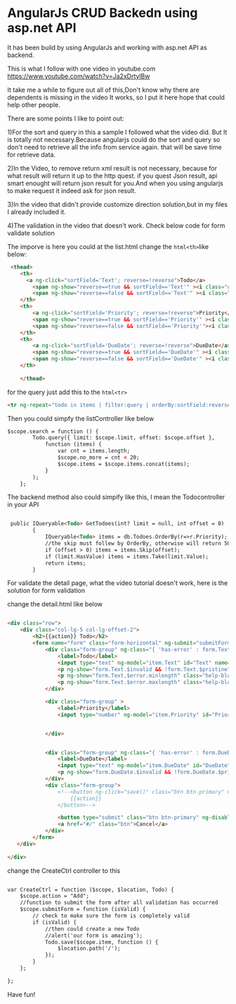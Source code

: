 AngularJs CRUD Backedn using asp.net API
============

It has been build by using AngularJs and working with asp.net API as backend.

This is what I follow with one video in youtube.com https://www.youtube.com/watch?v=Ja2xDrtylBw

It take me a while to figure out all of this,Don't know why there are dependents is missing in the video It works, so I put it here hope that could help other people.

There are some points I like to point out:

1)For the sort and query in this a sample I followed what the video did. But It is totally not necessary.Because angularjs could do the sort and query so don't need to retrieve all the info from service again. that will be save time for retrieve data.

2)In the Video, to remove return xml result is not necessary, because for what result will return it up to the http quest. if you quest Json result, api smart enought will return json result for you.And when you using angularjs to make request it indeed ask for json result.

3)In the video that didn't provide customize direction solution,but in my files I already included it.

4)The validation in the video that doesn't work. Check below code for form  validate solution

The imporve is here you could at the list.html change the ```html<th>```like below:
```html
 <thead>
    <th>
      <a ng-click="sortField='Text'; reverse=!reverse">Todo</a> 
        <span ng-show="reverse==true && sortField=='Text'" ><i class="glyphicon glyphicon-arrow-down"></i></span>
        <span ng-show="reverse==false && sortField=='Text'" ><i class="glyphicon glyphicon-arrow-up"></i></span>       
    </th>
    <th>
        <a ng-click="sortField='Priority'; reverse=!reverse">Priority</a>     
        <span ng-show="reverse==true && sortField=='Priority'" ><i class="glyphicon glyphicon-arrow-down"></i></span>
        <span ng-show="reverse==false && sortField=='Priority'"><i class="glyphicon glyphicon-arrow-up"></i></span>       
    </th>
    <th>
        <a ng-click="sortField='DueDate'; reverse=!reverse">DueDate</a>   
        <span ng-show="reverse==true && sortField=='DueDate'" ><i class ="glyphicon glyphicon-arrow-down"></i></span>
        <span ng-show="reverse==false && sortField=='DueDate'" ><i class="glyphicon glyphicon-arrow-up"></i></span>       
    </th>
  
    </thead>
```
    
for the query just add this to the ```html<tr>```
```html
<tr ng-repeat="todo in items | filter:query | orderBy:sortField:reverse">
```
Then you could simpfy the listController like below
```html
$scope.search = function () {
        Todo.query({ limit: $scope.limit, offset: $scope.offset },
            function (items) {
                var cnt = items.length;
                $scope.no_more = cnt < 20;
                $scope.items = $scope.items.concat(items);
            }
        );
    };
```  

The backend method also could simpify like this, I mean the Todocontroller in your API
```html

 public IQueryable<Todo> GetTodoes(int? limit = null, int offset = 0)
        {
            IQueryable<Todo> items = db.Todoes.OrderBy(r=>r.Priority);
            //the skip must follew by OrderBy, otherwise will return 500 error
            if (offset > 0) items = items.Skip(offset);
            if (limit.HasValue) items = items.Take(limit.Value);
            return items;
        }

```

For validate the detail page, what the video tutorial doesn't work, here is the solution for form validation

change the detail.html like below

```html

<div class="row">
    <div class="col-lg-5 col-lg-offset-2">
        <h2>{{action}} Todo</h2>
        <form name="form" class="form-horizontal" ng-submit="submitForm(form.$valid)" novalidate><!-- novalidate prevents HTML5 validation since we will be validating ourselves -->
            <div class="form-group" ng-class="{ 'has-error' : form.Text.$invalid && !form.Text.$pristine }">
                <label>Todo</label>
                <input type="text" ng-model="item.Text" id="Text" name="Text" class="form-control" placeholder="" ng-minlength="3" ng-maxlength="200" required>
                <p ng-show="form.Text.$invalid && !form.Text.$pristine" class="help-block">Todo is required.</p>
                <p ng-show="form.Text.$error.minlength" class="help-block">Must great then list 3 characters.</p>
                <p ng-show="form.Text.$error.maxlength" class="help-block">Must less then 200 characters.</p>
            </div>

            <div class="form-group" >
                <label>Priority</label>
                <input type="number" ng-model="item.Priority" id="Priority" class="form-control" name="Priority" placeholder="">


            </div>


            <div class="form-group" ng-class="{ 'has-error' : form.DueDate.$invalid && !form.DueDate.$pristine }">
                <label>DueDate</label>
                <input type="text" ng-model="item.DueDate" id="DueDate" name="DueDate" class="form-control" placeholder="" required>
                <p ng-show="form.DueDate.$invalid && !form.DueDate.$pristine" class="help-block">DueDate is required.</p>
            </div>
            <div class="form-group">
                <!--<button ng-click="save()" class="btn btn-primary" ng-disabled="form.$invalid">
                    {{action}}
                </button>-->

                <button type="submit" class="btn btn-primary" ng-disabled="userForm.$invalid">{{action}}</button>
                <a href="#/" class="btn">Cancel</a>
            </div>
        </form>
   </div>
   
</div>
```

change the CreateCtrl controller to this
```html

var CreateCtrl = function ($scope, $location, Todo) {
    $scope.action = "Add";       
    //function to submit the form after all validation has occurred            
    $scope.submitForm = function (isValid) {
        // check to make sure the form is completely valid
        if (isValid) {
            //then could create a new Todo             
            //alert('our form is amazing');
            Todo.save($scope.item, function () {
                $location.path('/');
            });
        }
    };

};

```


  
  Have fun!

